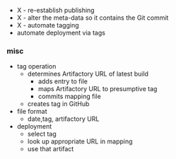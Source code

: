 
* X - re-establish publishing
* X - alter the meta-data so it contains the Git commit
* X - automate tagging
* automate deployment via tags

### misc

* tag operation
    * determines Artifactory URL of latest build
        * adds entry to file
        * maps Artifactory URL to presumptive tag 
        * commits mapping file
    * creates tag in GitHub
* file format
    * date,tag, artifactory URL
* deployment
    * select tag
    * look up appropriate URL in mapping
    * use that artifact

